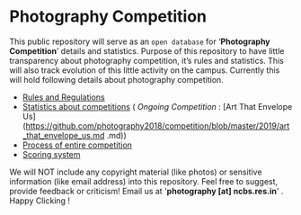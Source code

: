 # Photography Competition
This public repository will serve as an ``open database`` for ‘**Photography Competition**’ details and statistics. Purpose of this repository to have little transparency about photography competition, it’s rules and statistics. This will also track evolution of this little activity on the campus. Currently this will hold following details about photography competition.

* [Rules and Regulations ](Rules.md)
* [Statistics about competitions](https://github.com/photography2018/competition/tree/master/2019) ( *Ongoing Competition* : [Art That Envelope Us](https://github.com/photography2018/competition/blob/master/2019/art_that_envelope_us.md
.md))
* [Process of entire competition](process.md)
* [Scoring system](scoring.md)

We will NOT include any copyright material (like photos) or sensitive information (like email address) into this repository. Feel free to suggest, provide feedback or criticism! Email us at '**photography [at] ncbs.res.in**' . Happy Clicking ! 
